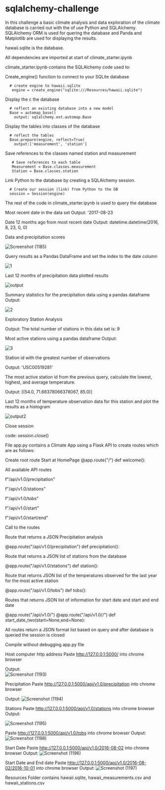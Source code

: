 # sqlalchemy-challenge

In this challenge a basic climate analysis and data exploration of the climate database is carried out with the of use Python and SQLAlchemy. SQLAlchemy ORM is used for quering the database and Panda and Matplotlib are used for displaying the results.

hawaii.sqlite is the database.

All dependencies are imported at start of climate_starter.ipynb

climate_starter.ipynb contains the SQLAlchemy code used to:

   Create_engine() function to connect to your SQLite database 
   
      # create engine to hawaii.sqlite
       engine = create_engine("sqlite:///Resources/hawaii.sqlite")
       
   
   Display the c the database
    
      # reflect an existing database into a new model
      Base = automap_base()
        output: sqlalchemy.ext.automap.Base
        
      
  Display the tables into classes of the database
      
      # reflect the tables
      Base.prepare(engine, reflect=True)
        output:['measurement', 'station']
  
  
  Save references to the classes named station and measurement     
        
       # Save references to each table
       Measurement = Base.classes.measurement
       Station = Base.classes.station
   
  Link Python to the database by creating a SQLAlchemy session. 
  
      # Create our session (link) from Python to the DB
      session = Session(engine)
      
      
  The rest of the code in climate_starter.ipynb is used to query the database 
  
  Most recent date in the data set
  Output: '2017-08-23


  Date 12 months ago from most recent date
  Output: datetime.datetime(2016, 8, 23, 0, 0)

  Data and precipitation scores

![Screenshot (1185)](https://user-images.githubusercontent.com/115945473/216275343-b302f584-4bb6-475f-966d-4ad7aca05f88.png)

Query results as a Pandas DataFrame and set the index to the date column

![1](https://user-images.githubusercontent.com/115945473/216276140-f89685af-0112-49c8-ad4a-603ec93a0c41.jpg)

Last 12 months of precipitation data plotted results

![output](https://user-images.githubusercontent.com/115945473/216272921-2296a4f6-ca33-4978-8842-7af7b0b39196.png)


Summary statistics for the precipitation data using a pandas dataframe
Output:


![2](https://user-images.githubusercontent.com/115945473/216273814-5e439802-3078-4a42-8ff2-062fc7f69ded.jpg)



Exploratory Station Analysis


Output: The total number of stations in this data set is: 9

Most active stations using a pandas dataframe
Output:

![3](https://user-images.githubusercontent.com/115945473/216272910-5424abb3-7c67-4c0b-a140-c82a708b9fac.jpg)

Station id with the greatest number of observations

Output: 'USC00519281'


The most active station id from the previous query, calculate the lowest, highest, and average temperature.

Output: [(54.0, 71.66378066378067, 85.0)]


Last 12 months of temperature observation data for this station and plot the results as a histogram

![output2](https://user-images.githubusercontent.com/115945473/216272849-fc1d5bb3-7a78-463c-88a9-063264aae136.png)

Close session

code: session.close()






 
File app.py contains a Climate App using a Flask API to create routes which are as follows:

Create root route Start at HomePage
@app.route("/")
def welcome():

All available API routes

f"/api/v1.0/precipitation"

f"/api/v1.0/stations"

f"/api/v1.0/tobs"

f"/api/v1.0/start"

f"/api/v1.0/start/end"


Call to the routes



Route that returns a JSON Precipitation analysis

@app.route("/api/v1.0/precipitation") 
def precipitation():


Route that returns a JSON list of stations from the database

@app.route("/api/v1.0/stations")
def station():



Route that returns JSON list of the temperatures observed for the last year for the most active station 

@app.route("/api/v1.0/tobs") 
def tobs():


Routes that returns JSON list of information for start date and start and end date

@app.route("/api/v1.0/<start>")
@app.route("/api/v1.0/<start>/<end>")
def start_date_two(start=None,end=None):

All routes return a JSON format list based on query and after database is queried the session is closed

Compile without debugging app.py file 


Host computer http address
Paste http://127.0.0.1:5000/ into chrome browser

 Output:   
![Screenshot (1193)](https://user-images.githubusercontent.com/115945473/216206773-00ddb980-6e4b-4b88-9195-20a0420f547f.png)
   
Precipitation
Paste http://127.0.0.1:5000/api/v1.0/precipitation into chrome browser

 Output:
![Screenshot (1194)](https://user-images.githubusercontent.com/115945473/216206794-995a235b-88ee-4874-889d-c05f92a44bf2.png)
   
   
Stations
Paste http://127.0.0.1:5000/api/v1.0/stations into chrome browser
Output:

![Screenshot (1195)](https://user-images.githubusercontent.com/115945473/216206804-d3d8c2fd-d951-4820-b7d9-6f9c963cf25d.png)  
   
   
 Paste http://127.0.0.1:5000/api/v1.0/tobs into chrome browser
 Output:  
 ![Screenshot (1198)](https://user-images.githubusercontent.com/115945473/216272600-4b013c56-d912-49f7-b1fb-6113a18a3d4a.png)
   
Start Date 
Paste http://127.0.0.1:5000/api/v1.0/2016-08-02 into chrome browser
Output: ![Screenshot (1196)](https://user-images.githubusercontent.com/115945473/216206754-9fe46abf-bc3b-40cd-81a3-e2e2b21566fa.png) 

 
Start Date and End date
Paste http://127.0.0.1:5000/api/v1.0/2016-08-02/2016-10-01 into chrome browser
Output:
![Screenshot (1197)](https://user-images.githubusercontent.com/115945473/216206719-2161e04e-96c0-41fd-882a-949de993175a.png)



Resources Folder contains hawaii.sqlite, hawaii_measurements.csv and hawaii_stations.csv

   
   







